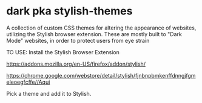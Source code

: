 # dark pka stylish-themes
A collection of custom CSS themes for altering the appearance of websites, utilizing the Stylish browser extension.
These are mostly built to "Dark Mode" websites, in order to protect users from eye strain

TO USE:
Install the Stylish Browser Extension

https://addons.mozilla.org/en-US/firefox/addon/stylish/

https://chrome.google.com/webstore/detail/stylish/fjnbnpbmkenffdnngjfgmeleoegfcffe//Aqui

Pick a theme and add it to Stylish.
